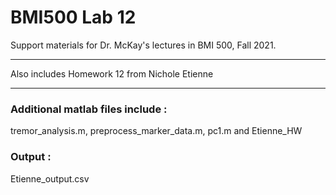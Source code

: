 # BMI500 Lab 12 

Support materials for Dr. McKay's lectures in BMI 500, Fall 2021.
***
Also includes Homework 12 from Nichole Etienne 
***
### Additional matlab files include  : 
tremor_analysis.m, preprocess_marker_data.m, pc1.m and Etienne_HW

### Output : 
Etienne_output.csv


